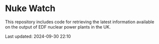 # Nuke Watch

This repository includes code for retrieving the latest information available on the output of EDF nuclear power plants in the UK.

Last updated: 2024-09-30 22:10